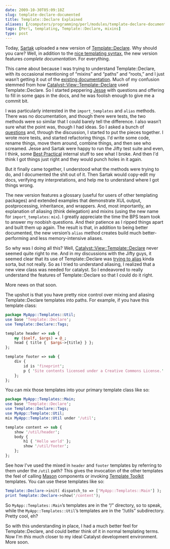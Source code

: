 ```yaml
--- 
date: 2009-10-30T05:09:18Z
slug: template-declare-documented
title: Template::Declare Explained
aliases: [/computers/programming/perl/modules/template-declare-documented.html]
tags: [Perl, templating, Template::Declare, mixins]
type: post
---
```


Today, [Sartak] uploaded a new version of [Template::Declare]. Why should you
care? Well, in addition to the [nice templating syntax], the new version
features *complete documentation*. For everything.

This came about because I was trying to understand Template::Declare, with its
occasional mentioning of “mixins” and “paths” and “roots,” and I just wasn’t
getting it out of the [existing documentation]. Much of my confusion stemmed
from how [Catalyst::View::Template::Declare] used Template::Declare. So I
started peppering [Jesse] with questions and offering to fill in some gaps in
the docs, and he was foolish enough to give me a commit bit.

I was particularly interested in the `import_templates` and `alias` methods.
There was no documentation, and though there were tests, the two methods were so
similar that I could barely tell the difference. I also wasn’t sure what the
point was, though I had ideas. So I asked a bunch of [questions] and, through
the discussion, I started to put the pieces together. I wrote more tests, and
started refactoring things. I'd write some code, rename things, move them
around, combine things, and then see who screamed. Jesse and Sartak were happy
to run the Jifty test suite and even, I think, some [Best Practical] internal
stuff to see what I broke. And then I'd think I got things just right and they
would punch holes in it again.

But it finally came together, I understood what the methods were trying to do,
and I documented the shit out of it. Then Sartak would copy-edit my docs,
verifying my interpretations, and help me to understand where I got things
wrong.

The new version features a glossary (useful for users of other templating
packages) and extended examples that demonstrate XUL output, postprocessing,
inheritance, and wrappers. And, most importantly, an explanation of aliasing
(think delegation) and mixins (using the new name for `import_templates`:
`mix`). I greatly appreciate the time the BPS team took to answer my noobish
questions. And their patience as I ripped things apart and built them up again.
The result is that, in addition to being better documented, the new version’s
`alias` method creates build much better-performing and less memory-intensive
aliases.

So why was I doing all this? Well, [Catalyst::View::Template::Declare] never
seemed quite right to me. And in my discussions with the Jifty guys, it seemed
clear that its use of Template::Declare was [trying to alias] kinda sorta, but
not really. So as I tried to understand aliasing, I realized that a new view
class was needed for catalyst. So I endeavored to really understand the features
of Template::Declare so that I could do it right.

More news on that soon.

The upshot is that you have pretty nice control over mixing and aliasing
Template::Declare templates into paths. For example, if you have this template
class:

``` perl
package MyApp::Templates::Util;
use base 'Template::Declare';
use Template::Declare::Tags;

template header => sub {
    my ($self, $args) = @_;
    head { title {  $args->{title} } };
};

template footer => sub {
    div {
        id is 'fineprint';
        p { 'Site contents licensed under a Creative Commons License.' }
    };
};
```

You can mix those templates into your primary template class like so:

``` perl
package MyApp::Templates::Main;
use base 'Template::Declare';
use Template::Declare::Tags;
use MyApp::Template::Util;
mix MyApp::Template::Util under '/util';

template content => sub {
    show '/util/header';
    body {
        h1 { 'Hello world' };
        show '/util/footer';
    };
};
```

See how I've used the mixed in `header` and `footer` templates by referring to
them under the `/util` path? This gives the invocation of the other templates
the feel of calling [Mason] components or invoking [Template Toolkit] templates.
You can use these templates like so:

``` perl
Template::Declare->init( dispatch_to => ['MyApp::Templates::Main'] );
print Template::Declare->show('/content');
```

So `MyApp::Templates::Main`’s templates are in the “/” directory, so to speak,
while the `MyApp::Templates::Util`’s templates are in the “/utils” subdirectory.
Pretty cool, eh?

So with this understanding in place, I had a much better feel for
Template::Declare, and could better think of it in normal templating terms. Now
I'm *this* much closer to my ideal Catalyst development environment. More soon.

  [Sartak]: http://blog.sartak.org/
  [Template::Declare]: http://search.cpan.org/perldoc?Template::Declare
    "Template::Declare on CPAN"
  [nice templating syntax]: /computers/programming/perl/xml-generation.html
    "Just a Theory: “Generating XML in Perl”"
  [existing documentation]: http://search.cpan.org/~sartak/Template-Declare-0.40/lib/Template/Declare.pm
    "Template::Declare 0.40"
  [Catalyst::View::Template::Declare]: http://search.cpan.org/perldoc?Catalyst::View::Template::Declare
    "Catalyst::View::Template::Declare on CPAN"
  [Jesse]: http://blog.fsck.com "Massively Parallel Procrastination"
  [questions]: http://lists.jifty.org/pipermail/jifty-devel/2009-September/002161.html
  [Best Practical]: http://www.bestpractical.com/
  [trying to alias]: http://lists.jifty.org/pipermail/jifty-devel/2009-September/002162.html
  [Mason]: http://search.cpan.org/perldoc?HTML::Mason " on CPAN"
  [Template Toolkit]: http://search.cpan.org/perldoc?Template
    "Template Toolkit on CPAN"

